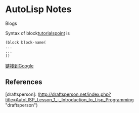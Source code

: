 # AutoLisp Notes
Blogs

Syntax of block[tutorialspoint] is 

```
(block block-name(
...
...
))
```

[链接到Google][2]  
  


## References

[draftsperson]: (http://draftsperson.net/index.php?title=AutoLISP_Lesson_1_-_Introduction_to_Lisp_Programming "draftsperson")

[tutorialspoint]: https://www.tutorialspoint.com/lisp/index.htm "tutorialspoint"

[2]:https://www.google.com
